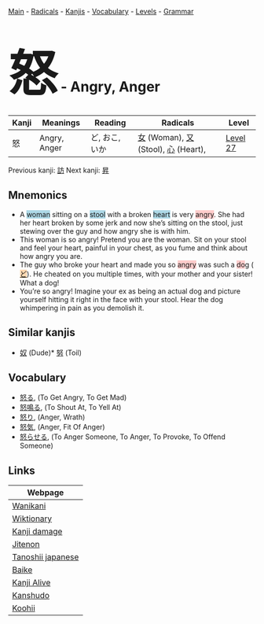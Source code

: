 <style> bigfont {font-size: 100px}</style>
[Main](../index.md) -
[Radicals](../radicals.md) -
[Kanjis](../kanjis.md) -
[Vocabulary](../vocabulary.md) -
[Levels](../levels.md) -
[Grammar](../grammar.md)
# <bigfont> 怒</bigfont> - Angry, Anger 

| Kanji | Meanings | Reading | Radicals | Level |
| --- | --- | --- | --- | --- |
| 怒 | Angry, Anger | ど, おこ, いか | [女](../radicals/女.md) (Woman), [又](../radicals/又.md) (Stool), [心](../radicals/心.md) (Heart),  | [Level 27](../levels/wk_level27.md) |

Previous kanji: [訪](訪.md) Next kanji: [昇](昇.md) 

## Mnemonics
 * A <span style="background-color:#ADD8E6"> woman</span> sitting on a <span style="background-color:#ADD8E6"> stool</span> with a broken <span style="background-color:#ADD8E6"> heart</span> is very <span style="background-color:#ffcccb"> angry</span>. She had her heart broken by some jerk and now she’s sitting on the stool, just stewing over the guy and how angry she is with him.
* This woman is so angry! Pretend you are the woman. Sit on your stool and feel your heart, painful in your chest, as you fume and think about how angry you are.
* The guy who broke your heart and made you so <span style="background-color:#ffcccb"> angry</span> was such a <span style="background-color:#ffcccb"> do</span>g (<span style="background-color:#fed8b1"> [ど](https://jisho.org/search/ど)</span>). He cheated on you multiple times, with your mother and your sister! What a dog!
* You’re so angry! Imagine your ex as being an actual dog and picture yourself hitting it right in the face with your stool. Hear the dog whimpering in pain as you demolish it.


## Similar kanjis
 * [奴](奴.md) (Dude)* [努](努.md) (Toil)


## Vocabulary
 * [怒る](../vocabulary/怒.md), (To Get Angry, To Get Mad)
* [怒鳴る](../vocabulary/怒.md), (To Shout At, To Yell At)
* [怒り](../vocabulary/怒.md), (Anger, Wrath)
* [怒気](../vocabulary/怒.md), (Anger, Fit Of Anger)
* [怒らせる](../vocabulary/怒.md), (To Anger Someone, To Anger, To Provoke, To Offend Someone)



## Links 

| Webpage |
| --- |
| [Wanikani          ](https://www.wanikani.com/kanji/怒) |
| [Wiktionary        ](https://en.wiktionary.org/wiki/怒) |
| [Kanji damage      ](http://www.kanjidamage.com/kanji/search?utf8=✓&q=怒) |
| [Jitenon           ](https://jitenon.com/kanji/怒) |
| [Tanoshii japanese ](https://www.tanoshiijapanese.com/dictionary/kanji.cfm?k=怒) |
| [Baike             ](https://baike.baidu.com/item/怒) |
| [Kanji Alive       ](https://app.kanjialive.com/怒) |
| [Kanshudo          ](https://www.kanshudo.com/searchmn?q=怒) |
| [Koohii            ](https://kanji.koohii.com/study/kanji/怒) |
